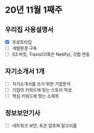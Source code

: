 # 20년 11월 1째주

## 우리집 사용설명서
- [x] 프로토타입
- [ ] 개발환경 구축
- [ ] S3 버킷, TravisCI(혹은 Netilfy), 깃헙 연동 

## 자기소개서 1개
- [ ] 자기소개서를 쓰기 위한 기업분석
- [ ] 기업의 키워드에 맞는 스토리 작성
- [ ] 핵심 키워드에 맞는 소제목

## 정보보안기사
- [ ] 네트워크 보안, 토큰 암호화 알고리즘
